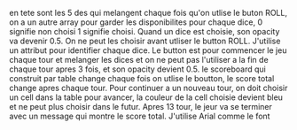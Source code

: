 en tete sont les 5 des qui melangent chaque fois qu'on utlise le buton ROLL, on a un autre array pour garder les disponibilites pour chaque dice, 0 signifie non choisi 1 signifie choisi. Quand un dice est choisie, son opacity va devenir 0.5. On ne peut les choisir avant utliser le button ROLL. J'utilise un attribut pour identifier chaque dice.
Le button est pour commencer le jeu chaque tour et melanger les dices et on ne peut pas l'utiliser a la fin de chaque tour apres 3 fois, et son opacity devient 0.5.
le scoreboard qui construit par table change chaque fois on utlise le boutton, le score total change apres chaque tour. Pour continuer a un nouveau tour, on doit choisir un cell dans la table pour avancer, la couleur de la cell choisie devient bleu et ne peut plus choisir dans le futur.
Apres 13 tour, le jeur va se terminer avec un message qui montre le score total.
J'utilise Arial comme le font